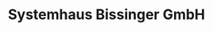 ---
title: "Systemhaus Bissinger GmbH"
url: /gundelfingen-a-d-donau/systemhaus-bissinger-gmbh/
shop: Computer
---